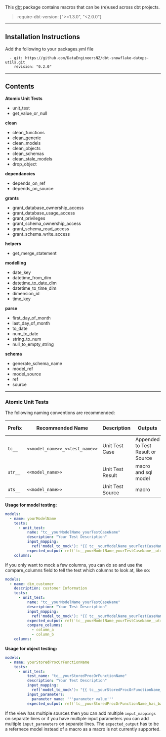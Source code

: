 This [dbt](https://github.com/dbt-labs/dbt) package contains macros that can be (re)used across dbt projects.

> require-dbt-version: [">=1.3.0", "<2.0.0"]
----

## Installation Instructions
Add the following to your packages.yml file
```
  - git: https://github.com/DataEngineersNZ/dbt-snowflake-datops-utils.git
    revision: "0.2.0"
```
----

## Contents

**Atomic Unit Tests**

- unit_test
- get_value_or_null

**clean**

- clean_functions
- clean_generic
- clean_models
- clean_objects
- clean_schemas
- clean_stale_models
- drop_object

**dependancies**

- depends_on_ref
- depends_on_source

**grants**
 
 - grant_database_ownership_access
 - grant_database_usage_access
 - grant_privileges
 - grant_schema_ownership_access
 - grant_schema_read_access
 - grant_schema_write_access

 **helpers**

 - get_merge_statement

 **modelling**

 - date_key
 - datetime_from_dim
 - datetime_to_date_dim
 - datetime_to_time_dim
 - dimension_id
 - time_key

 **parse**

 - first_day_of_month
 - last_day_of_month
 - to_date
 - num_to_date
 - string_to_num
 - null_to_empty_string

**schema**

 - generate_schema_name
 - model_ref
 - model_source
 - ref
 - source

---

### Atomic Unit Tests

The following naming conventions are recommended:

| Prefix  | Recommended Name               | Description      | Outputs                           | Macro Output Folder                         | Model Output Folder                   |
| ------- | ------------------------------ | ---------------- | --------------------------------- | ------------------------------------------- | ----------------------------------- |
| `tc__`  | `<<model_name>>_<<test_name>>` | Unit Test Case   | Appended to Test Result or Source |                                             |                                     |
| `utr__` | `<<model_name>>`               | Unit Test Result | macro and sql model               | `macros\unit_tests\outputs\<<schema_name>>` | `models\unit_tests\<<schema_name>>` |
| `uts__` | `<<model_name>>`               | Unit Test Source | macro                             | `macros\unit_tests\inputs\<<schema_name>>`  |                                     |

**Usage for model testing:**
```yaml
models:
  - name: yourModelName
    tests:
      - unit_test:
          name: "tc__yourModelName_yourTestCaseName"
          description: "Your Test Description"
          input_mapping:
            ref('model_to_mock'): "{{ tc__yourModelName_yourTestCaseName_yourMockedModel() }}"
          expected_output: ref('tc__yourModelName_yourTestCaseName__utr__yourExpectedResult')
    columns:
```

If you only want to mock a few columns, you can do so and use the compare_columns field to tell the test which columns to look at, like so:

```yaml
models:
  - name: dim_customer
    description: customer Information
    tests:
      - unit_test:
          name: "tc__yourModelName_yourTestCaseName"
          description: "Your Test Description"
          input_mapping:
            ref('model_to_mock'): "{{ tc__yourModelName_yourTestCaseName_yourMockedModel() }}"
          expected_output: ref('tc__yourModelName_yourTestCaseName__utr__yourExpectedResult')
          compare_columns:
            - column_a
            - column_b
    columns:
```

**Usage for object testing:**
```yaml
models:
  - name: yourStoredProcOrFunctionName
    tests:
      - unit_test:
          test_name: "tc__yourStoredProcOrFunctionName"
          description: "Your Test Description"
          input_mapping:
            ref('model_to_mock'): "{{ tc__yourStoredProcOrFunctionName_has_basic_summary_data__uts__yourMockedModel() }}"
          input_parameters:
            parameter_name: '''parameter_value'''
          expected_output: ref('tc__yourStoredProcOrFunctionName_has_basic_summary_data__utr__yourExpectedResult')
```

If the view has multiple sources then you can add multiple `input_mappings` on separate lines or if you have multiple input parameters you can add multiple `input_parameters` on separate lines.
The `expected_output` has to be a refernece model instead of a macro as a macro is not currently supported.


